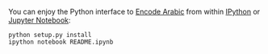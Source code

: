 You can enjoy the Python interface to [Encode Arabic](http://github.com/otakar-smrz/encode-arabic/tree/master/Haskell/Encode) from within [IPython](http://ipython.org/) or [Jupyter Notebook](http://jupyter.org/):

    python setup.py install
    ipython notebook README.ipynb
